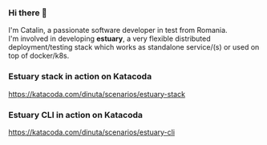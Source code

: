 ### Hi there 👋

I'm Catalin, a passionate software developer in test from Romania.   
I'm involved in developing **estuary**, a very flexible distributed deployment/testing stack which works as standalone service/(s) or used on top of docker/k8s. 

### Estuary stack in action on Katacoda
https://katacoda.com/dinuta/scenarios/estuary-stack

### Estuary CLI in action on Katacoda
https://katacoda.com/dinuta/scenarios/estuary-cli
